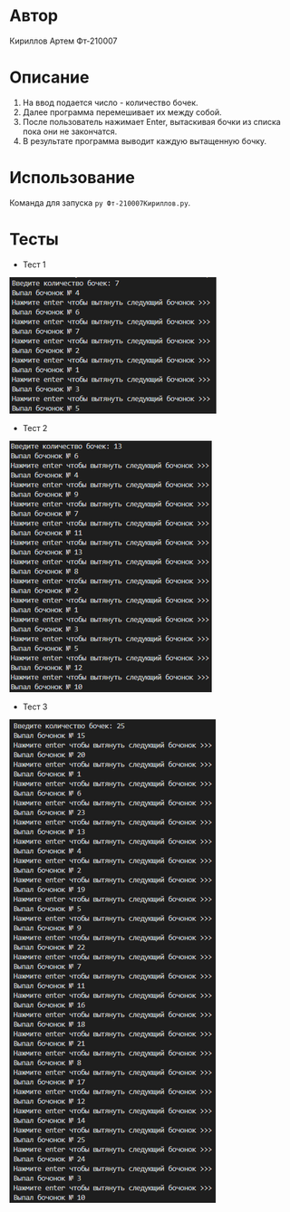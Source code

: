 # Автор

Кириллов Артем Фт-210007

# Описание

1) На ввод подается число - количество бочек.
2) Далее программа перемешивает их между собой.
3) После пользователь нажимает Enter, вытаскивая бочки из списка пока они не закончатся.
4) В результате программа выводит каждую вытащенную бочку.

# Использование

Команда для запуска `py Фт-210007Кириллов.py`.

# Тесты

- Тест 1

![Img alt](https://github.com/zlatyn74region/BarrelsRandom/blob/master/images/1.png)

- Тест 2

![Img alt](https://github.com/zlatyn74region/BarrelsRandom/blob/master/images/2.png)

- Тест 3

![Img alt](https://github.com/zlatyn74region/BarrelsRandom/blob/master/images/3.png)
